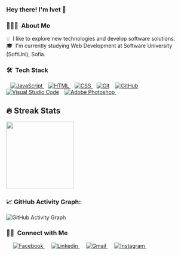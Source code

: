 ### Hey there! I'm Ivet 👋

### 👨🏻‍💻 &nbsp;About Me

💡 &nbsp;I like to explore new technologies and develop software solutions.\
🎓 &nbsp;I'm currently studying Web Development at Software University (SoftUni), Sofia.


### 🛠 &nbsp;Tech Stack

<p align="left"> 
  &ensp;
  <a href="https://developer.mozilla.org/en-US/docs/Web/JavaScript" target="_blank"> 
     <img alt="JavaScript" src="https://img.shields.io/badge/JavaScript%20-%23F7DF1E.svg?logo=javascript&logoColor=black">
   </a>
  &ensp;
  <a href="https://www.w3.org/html/" target="_blank"> 
   <img alt="HTML" src="https://img.shields.io/badge/HTML5%20-%23E34F26.svg?logo=html5&logoColor=white">
  </a>   
  &ensp;
  <a href="https://www.w3schools.com/css/" target="_blank">
    <img alt="CSS" src="https://img.shields.io/badge/CSS%20-%231572B6.svg?logo=css3&logoColor=white">
  </a>
  &ensp;
    <a href="#"><img alt="Git" src="https://img.shields.io/badge/Git%20-%23F05033.svg?logo=git&logoColor=white"></a>
  &ensp;
    <a href="#"><img alt="GitHub" src="https://img.shields.io/badge/GitHub%20-%23A03522.svg?logo=github&logoColor=white"></a>
  &ensp;
    <a href="#"><img alt="Visual Studio Code" src="https://img.shields.io/badge/Visual%20Studio%20Code-0078d7.svg?logo=visual-studio-code&logoColor=white"></a>
  &ensp;
  <a href="https://www.adobe.com/in/products/photoshop.html" target="_blank"> 
    <img alt="Adobe Photoshop" src="https://img.shields.io/badge/Adobe%20Photoshop-2070AA?style=flat&logo=Adobe%20Photoshop&logoColor=white"/>
  </a>
  &ensp; 
</p>



## 🔥 Streak Stats
<p>
<a href="https://github.com/yveette">
  <img height="180em" src="https://github-readme-stats-eight-theta.vercel.app/api/top-langs/?username=yveette&layout=compact&langs_count=8&theme=nord&hide_border=true"/>
</a>
</p>

### 📈 GitHub Activity Graph:
 ![GitHub Activity Graph](https://activity-graph.herokuapp.com/graph?username=yveette&theme=nord&hide_border=true)

 
### 🤝🏻 &nbsp;Connect with Me

<p align="left"> 
  &emsp;
  <a href="https://www.facebook.com/Dimitrova.tevi/" target="_blank"> 
     <img alt="Facebook" src="https://img.shields.io/badge/Facebook-1877F2?style=for-the-badge&logo=facebook&logoColor=white">
   </a>
  &emsp;
  <a href="https://www.linkedin.com/in/ivet-d-0535a31b5/" target="_blank"> 
     <img alt="Linkedin" src="https://img.shields.io/badge/LinkedIn-0077B5?style=for-the-badge&logo=linkedin&logoColor=white">
   </a>
  &emsp;
  <a href="https://mail.google.com/mail/u/?authuser=dimitrova.v.ivet@gmail.com" target="_blank"> 
     <img alt="Gmail" src="https://img.shields.io/badge/Gmail-D14836?style=for-the-badge&logo=gmail&logoColor=white">
   </a>
  &emsp;
  <a href="https://www.instagram.com/dimitrova_tevi/" target="_blank"> 
     <img alt="Instagram" src="https://img.shields.io/badge/Instagram-E4405F?style=for-the-badge&logo=instagram&logoColor=white">
   </a>
  &emsp;
    
  &emsp; 
</p>

